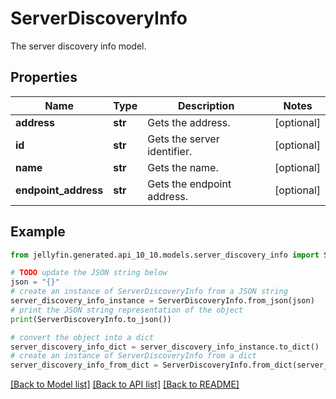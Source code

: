 # ServerDiscoveryInfo

The server discovery info model.

## Properties

Name | Type | Description | Notes
------------ | ------------- | ------------- | -------------
**address** | **str** | Gets the address. | [optional] 
**id** | **str** | Gets the server identifier. | [optional] 
**name** | **str** | Gets the name. | [optional] 
**endpoint_address** | **str** | Gets the endpoint address. | [optional] 

## Example

```python
from jellyfin.generated.api_10_10.models.server_discovery_info import ServerDiscoveryInfo

# TODO update the JSON string below
json = "{}"
# create an instance of ServerDiscoveryInfo from a JSON string
server_discovery_info_instance = ServerDiscoveryInfo.from_json(json)
# print the JSON string representation of the object
print(ServerDiscoveryInfo.to_json())

# convert the object into a dict
server_discovery_info_dict = server_discovery_info_instance.to_dict()
# create an instance of ServerDiscoveryInfo from a dict
server_discovery_info_from_dict = ServerDiscoveryInfo.from_dict(server_discovery_info_dict)
```
[[Back to Model list]](../README.md#documentation-for-models) [[Back to API list]](../README.md#documentation-for-api-endpoints) [[Back to README]](../README.md)


